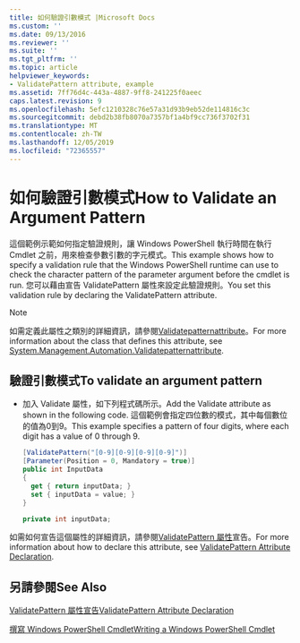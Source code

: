 ```yaml
---
title: 如何驗證引數模式 |Microsoft Docs
ms.custom: ''
ms.date: 09/13/2016
ms.reviewer: ''
ms.suite: ''
ms.tgt_pltfrm: ''
ms.topic: article
helpviewer_keywords:
- ValidatePattern attribute, example
ms.assetid: 7ff76d4c-443a-4887-9ff8-241225f0aeec
caps.latest.revision: 9
ms.openlocfilehash: 5efc1210328c76e57a31d93b9eb52de114816c3c
ms.sourcegitcommit: debd2b38fb8070a7357bf1a4bf9cc736f3702f31
ms.translationtype: MT
ms.contentlocale: zh-TW
ms.lasthandoff: 12/05/2019
ms.locfileid: "72365557"
---
```

# <a name="how-to-validate-an-argument-pattern"></a><span data-ttu-id="d6436-102">如何驗證引數模式</span><span class="sxs-lookup"><span data-stu-id="d6436-102">How to Validate an Argument Pattern</span></span>

<span data-ttu-id="d6436-103">這個範例示範如何指定驗證規則，讓 Windows PowerShell 執行時間在執行 Cmdlet 之前，用來檢查參數引數的字元模式。</span><span class="sxs-lookup"><span data-stu-id="d6436-103">This example shows how to specify a validation rule that the Windows PowerShell runtime can use to check the character pattern of the parameter argument before the cmdlet is run.</span></span> <span data-ttu-id="d6436-104">您可以藉由宣告 ValidatePattern 屬性來設定此驗證規則。</span><span class="sxs-lookup"><span data-stu-id="d6436-104">You set this validation rule by declaring the ValidatePattern attribute.</span></span>

> [!NOTE]
> <span data-ttu-id="d6436-105">如需定義此屬性之類別的詳細資訊，請參閱[Validatepatternattribute](/dotnet/api/System.Management.Automation.ValidatePatternAttribute)。</span><span class="sxs-lookup"><span data-stu-id="d6436-105">For more information about the class that defines this attribute, see [System.Management.Automation.Validatepatternattribute](/dotnet/api/System.Management.Automation.ValidatePatternAttribute).</span></span>

## <a name="to-validate-an-argument-pattern"></a><span data-ttu-id="d6436-106">驗證引數模式</span><span class="sxs-lookup"><span data-stu-id="d6436-106">To validate an argument pattern</span></span>

- <span data-ttu-id="d6436-107">加入 Validate 屬性，如下列程式碼所示。</span><span class="sxs-lookup"><span data-stu-id="d6436-107">Add the Validate attribute as shown in the following code.</span></span> <span data-ttu-id="d6436-108">這個範例會指定四位數的模式，其中每個數位的值為0到9。</span><span class="sxs-lookup"><span data-stu-id="d6436-108">This example specifies a pattern of four digits, where each digit has a value of 0 through 9.</span></span>

    ```csharp
    [ValidatePattern("[0-9][0-9][0-9][0-9]")]
    [Parameter(Position = 0, Mandatory = true)]
    public int InputData
    {
      get { return inputData; }
      set { inputData = value; }
    }

    private int inputData;
    ```

<span data-ttu-id="d6436-109">如需如何宣告這個屬性的詳細資訊，請參閱[ValidatePattern 屬性](./validatepattern-attribute-declaration.md)宣告。</span><span class="sxs-lookup"><span data-stu-id="d6436-109">For more information about how to declare this attribute, see [ValidatePattern Attribute Declaration](./validatepattern-attribute-declaration.md).</span></span>

## <a name="see-also"></a><span data-ttu-id="d6436-110">另請參閱</span><span class="sxs-lookup"><span data-stu-id="d6436-110">See Also</span></span>

[<span data-ttu-id="d6436-111">ValidatePattern 屬性宣告</span><span class="sxs-lookup"><span data-stu-id="d6436-111">ValidatePattern Attribute Declaration</span></span>](./validatepattern-attribute-declaration.md)

[<span data-ttu-id="d6436-112">撰寫 Windows PowerShell Cmdlet</span><span class="sxs-lookup"><span data-stu-id="d6436-112">Writing a Windows PowerShell Cmdlet</span></span>](./writing-a-windows-powershell-cmdlet.md)
